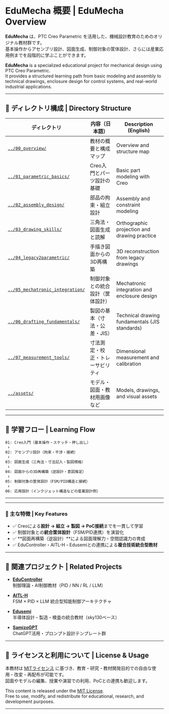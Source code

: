 # EduMecha 概要 | EduMecha Overview

**EduMecha** は、PTC Creo Parametric を活用した、機械設計教育のためのオリジナル教材群です。  
基本操作からアセンブリ設計、図面生成、制御対象の筐体設計、さらには産業応用例までを段階的に学ぶことができます。

**EduMecha** is a specialized educational project for mechanical design using PTC Creo Parametric.  
It provides a structured learning path from basic modeling and assembly to technical drawings, enclosure design for control systems, and real-world industrial applications.

---

## 📁 ディレクトリ構成 | Directory Structure

| ディレクトリ | 内容（日本語） | Description (English) |
|--------------|------------------|-------------------------|
| [`../00_overview/`](../00_overview/) | 教材の概要と構成マップ | Overview and structure map |
| [`../01_parametric_basics/`](../01_parametric_basics/) | Creo入門とパーツ設計の基礎 | Basic part modeling with Creo |
| [`../02_assembly_design/`](../02_assembly_design/) | 部品の拘束・組立設計 | Assembly and constraint modeling |
| [`../03_drawing_skills/`](../03_drawing_skills/) | 三角法・図面生成と読解 | Orthographic projection and drawing practice |
| [`../04_legacy2parametric/`](../04_legacy2parametric/) | 手描き図面からの3D再構築 | 3D reconstruction from legacy drawings |
| [`../05_mechatronic_integration/`](../05_mechatronic_integration/) | 制御対象との統合設計（筐体設計） | Mechatronic integration and enclosure design |
| [`../06_drafting_fundamentals/`](../06_drafting_fundamentals/) | 製図の基本（寸法・公差・JIS） | Technical drawing fundamentals (JIS standards) |
| [`../07_measurement_tools/`](../07_measurement_tools/) | 寸法測定・校正・トレーサビリティ | Dimensional measurement and calibration |
| [`../assets/`](../assets/) | モデル・図面・教材用画像など | Models, drawings, and visual assets |

---

## 🧭 学習フロー | Learning Flow

```plaintext
01: Creo入門（基本操作・スケッチ・押し出し）
 ↓
02: アセンブリ設計（拘束・干渉・接続）
 ↓
03: 図面生成（三角法・寸法記入・製図規格）
 ↓
04: 図面からの3D再構築（逆設計・意図推定）
 ↓
05: 制御対象の筐体設計（FSM/PID構造と接続）
 ↓
06: 応用設計（インクジェット構造などの産業設計例）
```

---

---

### 🎯 主な特徴 | Key Features

- ✅ Creoによる**設計 → 組立 → 製図 → PoC接続**までを一貫して学習  
- ✅ 制御対象との**統合筐体設計**（FSM/PID連携）を演習化  
- ✅ **図面再構築（逆設計）**による図面理解力・空間認識力の育成  
- ✅ EduController・AITL-H・Edusemiとの連携による**複合技術統合型教材**

---

## 🔗 関連プロジェクト | Related Projects

- [**EduController**](https://github.com/Samizo-AITL/EduController)  
  制御理論・AI制御教材（PID / NN / RL / LLM）

- [**AITL-H**](https://github.com/Samizo-AITL/AITL-H)  
  FSM × PID × LLM 統合型知能制御アーキテクチャ

- [**Edusemi**](https://github.com/Samizo-AITL/Edusemi-v4x)  
  半導体設計・製造・検査の統合教材（sky130ベース）

- [**SamizoGPT**](https://github.com/Samizo-AITL/SamizoGPT)  
  ChatGPT活用・プロンプト設計テンプレート群

---

## 📝 ライセンスと利用について | License & Usage

本教材は [MITライセンス](https://opensource.org/licenses/MIT) に基づき、教育・研究・教材開発目的での自由な使用・改変・再配布が可能です。  
図面やモデルの編集、授業や演習での利用、PoCとの連携も歓迎します。

This content is released under the [MIT License](https://opensource.org/licenses/MIT).  
Free to use, modify, and redistribute for educational, research, and development purposes.

---


